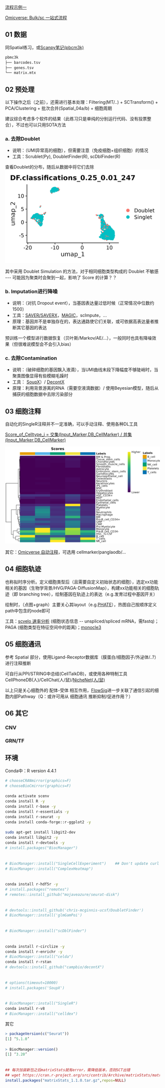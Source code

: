
[流程示例一](https://djhcod.github.io/r-notes/single_cell/sc_supplementary/DecontX.html)

[Omicverse: Bulk/sc 一站式流程](https://omicverse.readthedocs.io/en/latest/index.html)


## 01 数据

同Spatial练习，或[Scanpy笔记(pbcm3k)](https://jiarong-l.github.io/notes/Bioinfo/Blocks/Scanpy/)

```bash
pbmc3k
├── barcodes.tsv
├── genes.tsv
└── matrix.mtx
```


## 02 预处理

以下操作之后（之前），还需进行基本处理：Filtering(MT/..) + SCTransform() + PCA/Clustering + 批次合并(Spatial_04a/b) + 细胞周期

建议综合考虑多个软件的结果（此练习只是单纯的分别运行代码、没有投票整合），不过也可以只用SOTA方法

### a. 去除Doublet
* 说明：（UMI异常高的细胞），但需要注意（免疫细胞+组织细胞）的情况
* 工具：Scrublet(Py), DoubletFinder(R), scDblFinder(R)

查看Doublet的分布，随后从数据中将它们去除 
![DoubletFinder(均匀分布可能是ok的？)](./img/02a_1.png)

其中采用 Doublet Simulation 的方法，对于相同细胞类型构成的 Doublet 不敏感 --- 可能因为聚类时会聚到一起，影响了 Score 的计算？？

### b. Imputation进行降噪  
* 说明：（对抗 Dropout event），当基因表达量过低时候（正常情况中位数约1500）
* 工具：[SAVER/SAVERX](https://singlecell.wharton.upenn.edu/saver-x/)，[MAGIC](https://cloud.tencent.com/developer/article/1803724)，scImpute，...
* 原理：基因并不是单独存在的，表达通路使它们关联，或可依据高表达量者推断其它基因的表达

预训练一个模型进行数据恢复（贝叶斯/Markov/AE/...），一般同时也具有降噪效果（但很难说模型会不会引入bias）

### c. 去除Contamination
* 说明：（破碎细胞的基因飘入液滴），当UMI曲线末段下降幅度不够陡峭时，当聚类图像显得有些模糊毛躁时
* 工具： [SoupX](https://github.com/constantAmateur/SoupX)）/ [DecontX](https://bioc.r-universe.dev/decontX/doc/manual.html)
* 原理：利用背景游离的RNA（需要空液滴数据）/ 使用Beyesian模型，随后从捕获的细胞数据中去除污染部分


## 03 细胞注释

自动化的SingleR注释并不一定准确，可以手动注释、使用各种DL工具

[Score_of_Celltype_i = 交集(Input_Marker,DB_CellMarker) / 并集(Input_Marker,DB_CellMarker)](https://blog.csdn.net/m0_72224305/article/details/127921124)


![SingleR注释，此例中质量似乎不太行](./img/03_1.png)

其它：[Omicverse 自动注释](https://zhuanlan.zhihu.com/p/653391043)，可选用 cellmarker/panglaodb/... 



## 04 细胞轨迹

也称拟时序分析。定义细胞类型后（且需要自定义初始状态的细胞），选定xx功能相关的基因（生物学背景/HVG/PAGA-DiffusionMap），构建xx功能相关的细胞轨迹（即 branching tree），绘制基因在轨迹上的表达（e.g.发育过程中基因开关）


绘制时，（点图+graph）主要关心其layout（e.g.[PHATE](https://zhuanlan.zhihu.com/p/143266371)），热图自己按顺序定义path中包含的node即可


工具：[scvelo 速率分析](https://www.jianshu.com/p/bfff8a4cf611) (细胞状态信息 -- unspliced/spliced mRNA，需fastq)；PAGA (细胞类型在特征空间中的距离)；[monocle3](https://www.jianshu.com/p/c402b6588e17)


## 05 细胞通讯

参考 Spatial 部分，使用Ligand-Receptor数据库（膜蛋白/细胞因子/外泌体/..?）进行注释推断

可自行从PPI/STRING中总结(CellTalkDB)，或使用各种特制工具 CellPhoneDB(人)/CellChat(人/鼠)/[NicheNet(人/鼠) ](https://www.jianshu.com/p/30c6e8a24415)

以上只是关心细胞外的 配体-受体 相互作用，[FlowSig](https://github.com/axelalmet/flowsig)进一步关联了通信引起的细胞内部Pathway（Q：或许可用从 细胞通讯 推断抑制/促进作用？）


## 06 其它

### CNV

### GRN/TF









## 环境

Conda中：R version 4.4.1

```bash
# chooseCRANmirror(graphics=F)
# chooseBioCmirror(graphics=F)

conda activate scenv
conda install R -y
conda install r-base -y
conda install r-essentials -y 
conda install r-seurat -y
conda install conda-forge::r-ggplot2 -y

sudo apt-get install libgit2-dev
conda install libgit2 -y
conda install r-devtools -y
# install.packages("BiocManager")


# BiocManager::install("SingleCellExperiment")    ## Don't update curl !!
# BiocManager::install("ComplexHeatmap")


conda install r-hdf5r -y
# install.packages("remotes")
# remotes::install_github("mojaveazure/seurat-disk")


# devtools::install_github('chris-mcginnis-ucsf/DoubletFinder')
# BiocManager::install('glmGamPoi')


# BiocManager::install("scDblFinder") 


conda install r-circlize -y
conda install r-enrichr -y
# BiocManager::install("celda")
conda install r-rstan
# devtools::install_github("campbio/decontX")


# options(timeout=10000)
# install.packages('SoupX')


# BiocManager::install("SingleR")
conda install r-v8
# BiocManager::install("celldex")

```




其它
```R
> packageVersion(c("Seurat"))
[1] ‘5.1.0’

> BiocManager::version()
[1] ‘3.20’


## 每次加装新包之后matrixStats就有error，需降低版本，否则SCT出错
## wget https://cran.r-project.org/src/contrib/Archive/matrixStats/matrixStats_1.1.0.tar.gz
install.packages("matrixStats_1.1.0.tar.gz",repos=NULL) 
```



